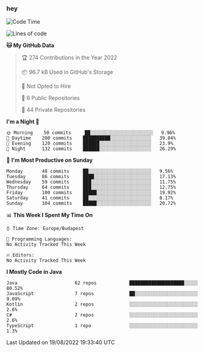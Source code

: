 ### hey

<!--START_SECTION:waka-->
![Code Time](http://img.shields.io/badge/Code%20Time-801%20hrs%2035%20mins-blue)

![Lines of code](https://img.shields.io/badge/From%20Hello%20World%20I%27ve%20Written-509%20Thousand%20lines%20of%20code-blue)

**🐱 My GitHub Data** 

> 🏆 274 Contributions in the Year 2022
 > 
> 📦 96.7 kB Used in GitHub's Storage 
 > 
> 🚫 Not Opted to Hire
 > 
> 📜 6 Public Repositories 
 > 
> 🔑 44 Private Repositories  
 > 
**I'm a Night 🦉** 

```text
🌞 Morning    50 commits     ██░░░░░░░░░░░░░░░░░░░░░░░   9.96% 
🌆 Daytime    200 commits    ██████████░░░░░░░░░░░░░░░   39.84% 
🌃 Evening    120 commits    ██████░░░░░░░░░░░░░░░░░░░   23.9% 
🌙 Night      132 commits    ██████░░░░░░░░░░░░░░░░░░░   26.29%

```
📅 **I'm Most Productive on Sunday** 

```text
Monday       48 commits     ██░░░░░░░░░░░░░░░░░░░░░░░   9.56% 
Tuesday      86 commits     ████░░░░░░░░░░░░░░░░░░░░░   17.13% 
Wednesday    59 commits     ███░░░░░░░░░░░░░░░░░░░░░░   11.75% 
Thursday     64 commits     ███░░░░░░░░░░░░░░░░░░░░░░   12.75% 
Friday       100 commits    █████░░░░░░░░░░░░░░░░░░░░   19.92% 
Saturday     41 commits     ██░░░░░░░░░░░░░░░░░░░░░░░   8.17% 
Sunday       104 commits    █████░░░░░░░░░░░░░░░░░░░░   20.72%

```


📊 **This Week I Spent My Time On** 

```text
⌚︎ Time Zone: Europe/Budapest

💬 Programming Languages: 
No Activity Tracked This Week

🔥 Editors: 
No Activity Tracked This Week

```

**I Mostly Code in Java** 

```text
Java                     62 repos            ████████████████████░░░░░   80.52% 
JavaScript               7 repos             ██░░░░░░░░░░░░░░░░░░░░░░░   9.09% 
Kotlin                   2 repos             ░░░░░░░░░░░░░░░░░░░░░░░░░   2.6% 
C#                       2 repos             ░░░░░░░░░░░░░░░░░░░░░░░░░   2.6% 
TypeScript               1 repo              ░░░░░░░░░░░░░░░░░░░░░░░░░   1.3%

```



 Last Updated on 19/08/2022 19:33:40 UTC
<!--END_SECTION:waka-->
